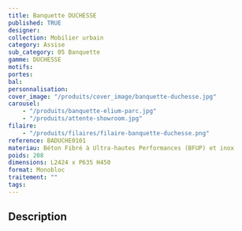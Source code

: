 ```yaml
---
title: Banquette DUCHESSE
published: TRUE
designer:
collection: Mobilier urbain
category: Assise
sub_category: 05 Banquette
gamme: DUCHESSE
motifs:
portes:
bal:
personnalisation:
cover_image: "/produits/cover_image/banquette-duchesse.jpg"
carousel:
    - "/produits/banquette-elium-parc.jpg"
    - "/produits/attente-showroom.jpg"
filaire:
    - "/produits/filaires/filaire-banquette-duchesse.png"
reference: BADUCHE0101
materiau: Béton Fibré à Ultra-hautes Performances (BFUP) et inox
poids: 208
dimensions: L2424 x P635 H450
format: Monobloc
traitement: ""
tags:
---
```


## Description
